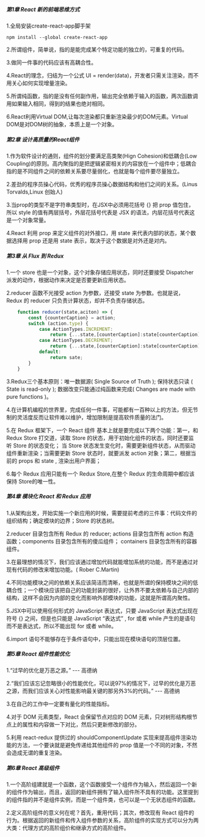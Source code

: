 #####  第1章 React 新的前端思维方式

1.全局安装create-react-app脚手架

```shell
npm install --global create-react-app
```

2.所谓组件，简单说，指的是能完成某个特定功能的独立的，可重复的代码。

3.做同一件事的代码应该有高耦合性。

4.React的理念，归结为一个公式 UI = render(data)，开发者只需关注渲染，而不用关心如何实现增量渲染。

5.所谓纯函数，指的是没有任何副作用，输出完全依赖于输入的函数，两次函数调用如果输入相同，得到的结果也绝对相同。

6.React利用Virtual DOM,让每次渲染都只重新渲染最少的DOM元素。Virtual DOM是对DOM树的抽象，本质上是一个对象。

##### 第2章 设计高质量的React组件

1.作为软件设计的通则，组件的划分要满足高类聚(Hign Cohesion)和低耦合(Low Coupling)的原则。高内聚指的是把逻辑紧密相关的内容放在一个组件中；低耦合指的是不同组件之间的依赖关系要尽量弱化，也就是每个组件要尽量独立。

2.差劲的程序员操心代码，优秀的程序员操心数据结构和他们之间的关系。(Linus Torvalds,Linux 创始人)

3.当prop的类型不是字符串类型时，在JSX中必须用花括号 {} 把 prop 值包住，所以 style 的值有两层括号，外层花括号代表是 JSX 的语法，内层花括号代表这是一个对象常量。

4.React 利用 prop 来定义组件的对外接口，用 state 来代表内部的状态，某个数据选择用 prop 还是用 state 表示，取决于这个数据是对外还是对内。

##### 第3章 从 Flux 到 Redux

1.一个 store 也是一个对象，这个对象存储应用状态，同时还要接受 Dispatcher 派发的动作，根据动作来决定是否要更新应用状态。

2.reducer 函数不光接受 action 为参数，还接受 state 为参数。也就是说，Redux 的 reducer 只负责计算状态，却并不负责存储状态。

``` javascript
	function reducer(state,aciton) => {
		const {counterCaption} = action;
		switch (action.type) {
			case ActionTypes.INCREMENT:
				return {...state,[counterCaption]:state[counterCaption] + 1};
			case ActionTypes.DECREMENT;
            	return {...state,[counterCaption]:state[counterCaption] - 1};
            default:
            	return sate;
		}
	}
```

3.Redux三个基本原则：唯一数据源( Single Source of Truth ); 保持状态只读 ( State is read-only ); 数据改变只能通过纯函数来完成( Changes are made with pure functions )。

4.在计算机编程的世界里，完成任何一件事，可能都有一百种以上的方法，但无节制的灵活度反而让软件难以维护，增加限制是提高软件质量的法门。

5.在 Redux 框架下，一个 React 组件 基本上就是要完成以下两个功能：第一，和 Redux Store 打交道，读取 Store 的状态，用于初始化组件的状态，同时还要监听 Store 的状态变化； 当 Store 状态发生变化时，需要更新组件状态，从而驱动组件重新渲染；当需要更新 Store 状态时，就要派发 action 对象；第二，根据当前的 props 和 state , 渲染出用户界面；

6.每个 Redux 应用只能有一个 Redux Store,在整个 Redux 的生命周期中都应该保持 Store的唯一性。

##### 第4章  模块化 React 和 Redux 应用

1.从架构出发，开始实施一个新应用的时候，需要提前考虑的三件事：代码文件的组织结构；确定模块的边界；Store 的状态树。

2.reducer 目录包含所有 Redux 的 reducer; actions 目录包含所有 action 构造函数；components 目录包含所有的傻瓜组件； containers 目录包含所有的容器组件。

3.在最理想的情况下，我们应该通过增加代码就能增加系统的功能，而不是通过对现有代码的修改来增加功能。( Rober C.Martin)

4.不同功能模块之间的依赖关系应该简洁而清晰，也就是所谓的保持模块之间的低耦合性；一个模块应该把自己的功能封装的很好，让外界不要太依赖与自己内部的结构，这样不会因为内部的变化而影响外部模块的功能，这就是所谓高内聚性。

5.JSX中可以使用任何形式的 JavaScript 表达式，只要 JavaScript 表达式出现在符号 {} 之间，但是也只能是  JavaScript “表达式” , for 或者 while 产生的是语句而不是表达式，所以不能出现 for 或者 while。

6.import 语句不能够存在于条件语句中，只能出现在模块语句的顶层位置。

##### 第5章 React 组件性能优化

1.“过早的优化是万恶之源。” --- 高德纳

2.“我们应该忘记忽略很小的性能优化，可以说97%的情况下，过早的优化是万恶之源，而我们应该关心对性能影响最关键的那另外3%的代码。” --- 高德纳

3.在自己的工作中一定要有量化的性能指标。

4.对于 DOM 元素类型，React 会保留节点对应的 DOM 元素，只对树形结构根节点上的属性和内容做一下对比，然后只更新修改的部分。

5.利用 react-redux 提供过的 shouldComponentUpdate 实现来提高组件渲染功能的方法，一个要诀就是避免传递给其他组件的 prop 值是一个不同的对象，不然会造成无谓的重复渲染。

##### 第6章 React 高级组件

1.一个高阶组建就是一个函数，这个函数接受一个组件作为输入，然后返回一个新的组件作为输出，而且，返回的新组件拥有了输入组件所不具有的功能。这里提到的组件指的并不是组件实例，而是一个组件类，也可以是一个无状态组件的函数。

2.定义高阶组件的意义何在呢？首先，重用代码；其次，修改现有 React 组件的行为。根据返回的新组件和传入组件参数的关系，高阶组件的实现方式可以分为两大类：代理方式的高阶组价和继承方式的高阶组件。




























